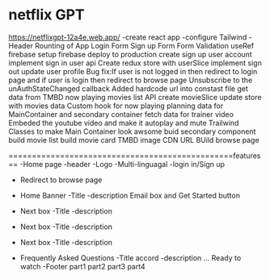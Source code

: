 # netflix GPT

https://netflixgpt-12a4e.web.app/
-create react app
-configure Tailwind
-Header
Rounting of App
Login Form
Sign up Form
Form Validation
useRef
firebase setup
firebase deploy to production
create sign up user account
implement sign in user api
Create redux store with userSlice
implement sign out
update user profile
Bug fix:If user is not logged in then redirect to login page and if user is login then redirect to browse page
Unsubscribe to the unAuthStateChanged callback
Added hardcode url into constast file
get data from TMBD now playing movies list API
create movieSlice
update store with movies data
Custom hook for now playing
planning data for MainContainer and secondary container
fetch data for trainer video
Embeded the youtube video and make it autoplay and mute
Trailwind Classes to make Main Container look awsome
buid secondary component
build movie list
build movie card
TMBD image CDN URL
BUild browse page

================================================features==
-Home page
-header
-Logo
-Multi-linguagal
-login in/Sign up

- Redirect to browse page

- Home Banner
  -Title
  -description
  Email box and Get Started button
- Next box
  -Title
  -description
- Next box
  -Title
  -description
- Next box
  -Title
  -description
- Frequently Asked Questions
  -Title accord
  -description
  ...
  Ready to watch
  -Footer
  part1
  part2
  part3
  part4

